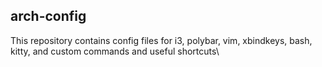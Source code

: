 ## arch-config
This repository contains config files for i3, polybar, vim, xbindkeys, bash, kitty, and custom commands and useful shortcuts\
